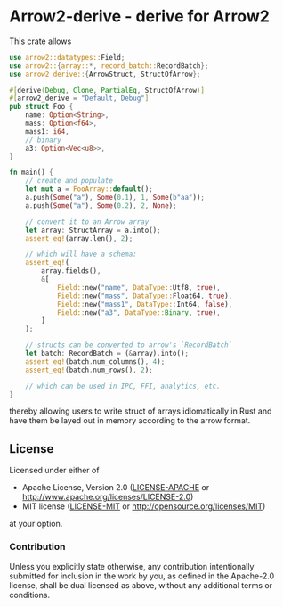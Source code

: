 # Arrow2-derive - derive for Arrow2

This crate allows

```rust
use arrow2::datatypes::Field;
use arrow2::{array::*, record_batch::RecordBatch};
use arrow2_derive::{ArrowStruct, StructOfArrow};

#[derive(Debug, Clone, PartialEq, StructOfArrow)]
#[arrow2_derive = "Default, Debug"]
pub struct Foo {
    name: Option<String>,
    mass: Option<f64>,
    mass1: i64,
    // binary
    a3: Option<Vec<u8>>,
}

fn main() {
    // create and populate
    let mut a = FooArray::default();
    a.push(Some("a"), Some(0.1), 1, Some(b"aa"));
    a.push(Some("a"), Some(0.2), 2, None);

    // convert it to an Arrow array
    let array: StructArray = a.into();
    assert_eq!(array.len(), 2);

    // which will have a schema:
    assert_eq!(
        array.fields(),
        &[
            Field::new("name", DataType::Utf8, true),
            Field::new("mass", DataType::Float64, true),
            Field::new("mass1", DataType::Int64, false),
            Field::new("a3", DataType::Binary, true),
        ]
    );

    // structs can be converted to arrow's `RecordBatch`
    let batch: RecordBatch = (&array).into();
    assert_eq!(batch.num_columns(), 4);
    assert_eq!(batch.num_rows(), 2);

    // which can be used in IPC, FFI, analytics, etc.
}
```

thereby allowing users to write struct of arrays idiomatically in Rust and
have them be layed out in memory according to the arrow format.

## License

Licensed under either of

 * Apache License, Version 2.0 ([LICENSE-APACHE](LICENSE-APACHE) or http://www.apache.org/licenses/LICENSE-2.0)
 * MIT license ([LICENSE-MIT](LICENSE-MIT) or http://opensource.org/licenses/MIT)

at your option.

### Contribution

Unless you explicitly state otherwise, any contribution intentionally submitted for inclusion in the work by you, as defined in the Apache-2.0 license, shall be dual licensed as above, without any additional terms or conditions.
